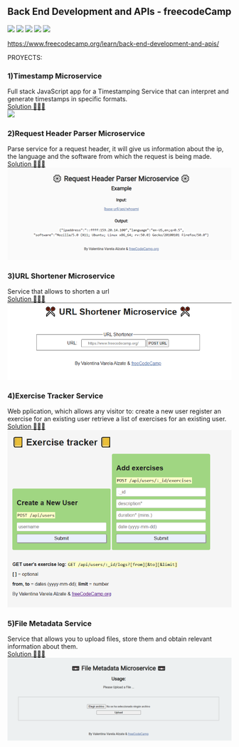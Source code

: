 ## Back End Development and APIs - freecodeCamp

![](https://img.shields.io/badge/Code-Node.js-informational?style=flat&logo=Node.js&logoColor=white&color=43853D)
![](https://img.shields.io/badge/Code-Javascript-informational?style=flat&logo=javascript&logoColor=yellow&color=f0db4f)
![](https://img.shields.io/badge/Framework-express.js-informational?style=flat&logo=express&logoColor=white&color=%2361DAFB)
![](https://img.shields.io/badge/SGBD-MongoDB-informational?style=flat&logo=MongoDB&logoColor=white&color=%234ea94b)
![](https://img.shields.io/badge/lib-Mongoose-informational?style=flat&logo=MongoDB&logoColor=white&color=%234ea94b)

https://www.freecodecamp.org/learn/back-end-development-and-apis/

PROYECTS:

### 1)Timestamp Microservice

Full stack JavaScript app for a Timestamping Service that can interpret and generate timestamps in specific formats.
<br>
[Solution 👩🏻‍💻](../BackendDevelopment%20and%20APIs/timestamp-service)
<br>
![](../BackendDevelopment%20and%20APIs/multimedia/Captura%20de%20pantalla%202024-01-04%20a%20la(s)%2011.51.28 p.m..png)

### 2)Request Header Parser Microservice

Parse service for a request header, it will give us information about the ip, the language and the software from which the request is being made.
<br>
[Solution 👩🏻‍💻](../BackendDevelopment%20and%20APIs/request-header-parser-service)
<br>
![](../BackendDevelopment%20and%20APIs/multimedia/headerparser.PNG)

### 3)URL Shortener Microservice

Service that allows to shorten a url
<br>
[Solution 👩🏻‍💻](../BackendDevelopment%20and%20APIs/url-shortener-service)
<br>
![](../BackendDevelopment%20and%20APIs/multimedia/urlshortener.PNG)

### 4)Exercise Tracker Service

Web pplication, which allows any visitor to:
create a new user
register an exercise for an existing user
retrieve a list of exercises for an existing user.
<br>
[Solution 👩🏻‍💻](../BackendDevelopment%20and%20APIs/exercise-tracker-service)
<br>
![](../BackendDevelopment%20and%20APIs/multimedia/tracker.PNG)

### 5)File Metadata Service

Service that allows you to upload files, store them and obtain relevant information about them.
<br>
[Solution 👩🏻‍💻](../BackendDevelopment%20and%20APIs/filemetadata-service)
<br>
![](../BackendDevelopment%20and%20APIs/multimedia/file.PNG)